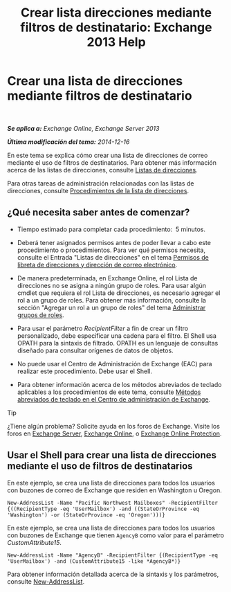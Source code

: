 ﻿---
title: 'Crear lista direcciones mediante filtros de destinatario: Exchange 2013 Help'
TOCTitle: Crear una lista de direcciones mediante filtros de destinatario
ms:assetid: 8eabea64-97c6-40af-b61c-9b6a125cbdf1
ms:mtpsurl: https://technet.microsoft.com/es-es/library/Bb123718(v=EXCHG.150)
ms:contentKeyID: 49895770
ms.date: 05/22/2018
mtps_version: v=EXCHG.150
ms.translationtype: MT
---

# Crear una lista de direcciones mediante filtros de destinatario

 

_**Se aplica a:** Exchange Online, Exchange Server 2013_

_**Última modificación del tema:** 2014-12-16_

En este tema se explica cómo crear una lista de direcciones de correo mediante el uso de filtros de destinatarios. Para obtener más información acerca de las listas de direcciones, consulte [Listas de direcciones](address-lists-exchange-2013-help.md).

Para otras tareas de administración relacionadas con las listas de direcciones, consulte [Procedimientos de la lista de direcciones](address-list-procedures-exchange-2013-help.md).

## ¿Qué necesita saber antes de comenzar?

  - Tiempo estimado para completar cada procedimiento:  5 minutos.

  - Deberá tener asignados permisos antes de poder llevar a cabo este procedimiento o procedimientos. Para ver qué permisos necesita, consulte el Entrada "Listas de direcciones" en el tema [Permisos de libreta de direcciones y dirección de correo electrónico](email-address-and-address-book-permissions-exchange-2013-help.md).

  - De manera predeterminada, en Exchange Online, el rol Lista de direcciones no se asigna a ningún grupo de roles. Para usar algún cmdlet que requiera el rol Lista de direcciones, es necesario agregar el rol a un grupo de roles. Para obtener más información, consulte la sección "Agregar un rol a un grupo de roles" del tema [Administrar grupos de roles](manage-role-groups-exchange-2013-help.md).

  - Para usar el parámetro *RecipientFilter* a fin de crear un filtro personalizado, debe especificar una cadena para el filtro. El Shell usa OPATH para la sintaxis de filtrado. OPATH es un lenguaje de consultas diseñado para consultar orígenes de datos de objetos.

  - No puede usar el Centro de Administración de Exchange (EAC) para realizar este procedimiento. Debe usar el Shell.

  - Para obtener información acerca de los métodos abreviados de teclado aplicables a los procedimientos de este tema, consulte [Métodos abreviados de teclado en el Centro de administración de Exchange](keyboard-shortcuts-in-the-exchange-admin-center-exchange-online-protection-help.md).


> [!TIP]
> ¿Tiene algún problema? Solicite ayuda en los foros de Exchange. Visite los foros en <A href="https://go.microsoft.com/fwlink/p/?linkid=60612">Exchange Server</A>, <A href="https://go.microsoft.com/fwlink/p/?linkid=267542">Exchange Online</A>, o <A href="https://go.microsoft.com/fwlink/p/?linkid=285351">Exchange Online Protection</A>.



## Usar el Shell para crear una lista de direcciones mediante el uso de filtros de destinatarios

En este ejemplo, se crea una lista de direcciones para todos los usuarios con buzones de correo de Exchange que residen en Washington u Oregon.

    New-AddressList -Name "Pacific Northwest Mailboxes" -RecipientFilter {((RecipientType -eq 'UserMailbox') -and ((StateOrProvince -eq 'Washington') -or (StateOrProvince -eq 'Oregon')))}

En este ejemplo, se crea una lista de direcciones para todos los usuarios con buzones de Exchange que tienen `AgencyB` como valor para el parámetro *CustomAttribute15*.

    New-AddressList -Name "AgencyB" -RecipientFilter {(RecipientType -eq 'UserMailbox') -and (CustomAttribute15 -like *AgencyB*)}

Para obtener información detallada acerca de la sintaxis y los parámetros, consulte [New-AddressList](https://technet.microsoft.com/es-es/library/aa996912\(v=exchg.150\)).

